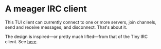 # A meager IRC client

This TUI client can currently connect to one or more servers, join channels, send and receive messages, and disconnect. That's about it.

The design is inspired—or pretty much lifted—from that of the Tiny IRC client. See [here](https://github.com/osa1/tiny).
